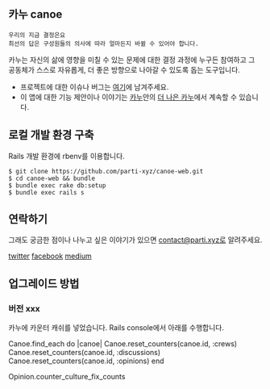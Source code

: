 ## 카누 canoe

```
우리의 지금 결정은요
최선의 답은 구성원들의 의사에 따라 얼마든지 바뀔 수 있어야 합니다.
```

카누는 자신의 삶에 영향을 미칠 수 있는 문제에 대한 결정 과정에
누구든 참여하고 그 공동체가 스스로 자유롭게,
더 좋은 방향으로 나아갈 수 있도록 돕는 도구입니다.

* 프로젝트에 대한 이슈나 버그는 [여기](https://github.com/parti-xyz/canoe-web/issues)에 남겨주세요.
* 이 앱에 대한 기능 제안이나 이야기는 [카누](http://canoe.parti.xyz)안의 [더 나은 카누](http://canoe.parti.xyz/better-canoe)에서 계속할 수 있습니다.

## 로컬 개발 환경 구축

Rails 개발 환경에 rbenv를 이용합니다.

```
$ git clone https://github.com/parti-xyz/canoe-web.git
$ cd canoe-web && bundle
$ bundle exec rake db:setup
$ bundle exec rails s
```

## 연락하기

그래도 궁금한 점이나 나누고 싶은 이야기가 있으면 contact@parti.xyz로 알려주세요.

[twitter](https://twitter.com/parti_xyz) [facebook](https://www.facebook.com/parti.xyz) [medium](https://medium.com/parti-xyz-developers)

## 업그레이드 방법

### 버전 xxx

카누에 카운터 캐쉬를 넣었습니다. Rails console에서 아래를 수행합니다.

Canoe.find_each do |canoe|
    Canoe.reset_counters(canoe.id, :crews)
    Canoe.reset_counters(canoe.id, :discussions)
    Canoe.reset_counters(canoe.id, :opinions)
end

Opinion.counter_culture_fix_counts

